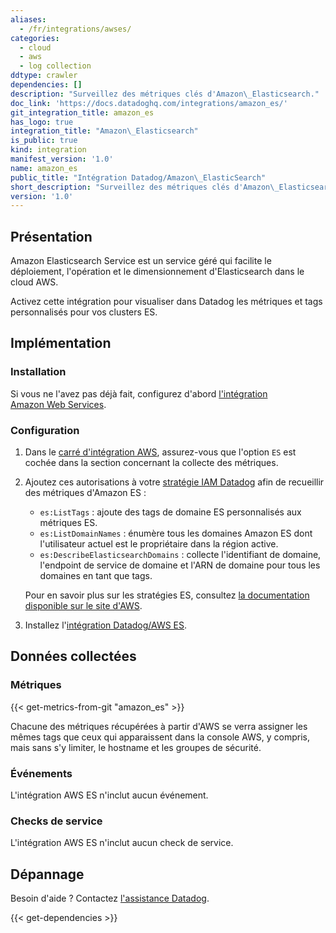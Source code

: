 ```yaml
---
aliases:
  - /fr/integrations/awses/
categories:
  - cloud
  - aws
  - log collection
ddtype: crawler
dependencies: []
description: "Surveillez des métriques clés d'Amazon\_Elasticsearch."
doc_link: 'https://docs.datadoghq.com/integrations/amazon_es/'
git_integration_title: amazon_es
has_logo: true
integration_title: "Amazon\_Elasticsearch"
is_public: true
kind: integration
manifest_version: '1.0'
name: amazon_es
public_title: "Intégration Datadog/Amazon\_ElasticSearch"
short_description: "Surveillez des métriques clés d'Amazon\_Elasticsearch."
version: '1.0'
---
```

## Présentation

Amazon Elasticsearch Service est un service géré qui facilite le déploiement, l'opération et le dimensionnement d'Elasticsearch dans le cloud AWS.

Activez cette intégration pour visualiser dans Datadog les métriques et tags personnalisés pour vos clusters ES.

## Implémentation
### Installation

Si vous ne l'avez pas déjà fait, configurez d'abord [l'intégration Amazon Web Services][1].

### Configuration

1. Dans le [carré d'intégration AWS][2], assurez-vous que l'option `ES` est cochée dans la section concernant la collecte des métriques.

2. Ajoutez ces autorisations à votre [stratégie IAM Datadog][3] afin de recueillir des métriques d'Amazon ES :

    * `es:ListTags` : ajoute des tags de domaine ES personnalisés aux métriques ES.
    * `es:ListDomainNames` : énumère tous les domaines Amazon ES dont l'utilisateur actuel est le propriétaire dans la région active.
    * `es:DescribeElasticsearchDomains` : collecte l'identifiant de domaine, l'endpoint de service de domaine et l'ARN de domaine pour tous les domaines en tant que tags.

    Pour en savoir plus sur les stratégies ES, consultez [la documentation disponible sur le site d'AWS][4].

3. Installez l'[intégration Datadog/AWS ES][5].

## Données collectées
### Métriques
{{< get-metrics-from-git "amazon_es" >}}


Chacune des métriques récupérées à partir d'AWS se verra assigner les mêmes tags que ceux qui apparaissent dans la console AWS, y compris, mais sans s'y limiter, le hostname et les groupes de sécurité.

### Événements
L'intégration AWS ES n'inclut aucun événement.

### Checks de service
L'intégration AWS ES n'inclut aucun check de service.

## Dépannage
Besoin d'aide ? Contactez [l'assistance Datadog][7].

[1]: https://docs.datadoghq.com/fr/integrations/amazon_web_services
[2]: https://app.datadoghq.com/account/settings#integrations/amazon_web_services
[3]: https://docs.datadoghq.com/fr/integrations/amazon_web_services/#installation
[4]: https://docs.aws.amazon.com/IAM/latest/UserGuide/list_es.html
[5]: https://app.datadoghq.com/account/settings#integrations/amazon_es
[6]: https://github.com/DataDog/dogweb/blob/prod/integration/amazon_es/amazon_es_metadata.csv
[7]: https://docs.datadoghq.com/fr/help


{{< get-dependencies >}}